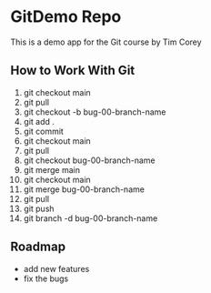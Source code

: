 # GitDemo Repo
This is a demo app for the Git course by Tim Corey

## How to Work With Git
1. git checkout main
2. git pull
3. git checkout -b bug-00-branch-name
4. git add .
5. git commit
6. git checkout main
7. git pull
8. git checkout bug-00-branch-name
9. git merge main
10. git checkout main
11. git merge bug-00-branch-name
12. git pull
13. git push
14. git branch -d bug-00-branch-name


## Roadmap
 * add new features
 * fix the bugs